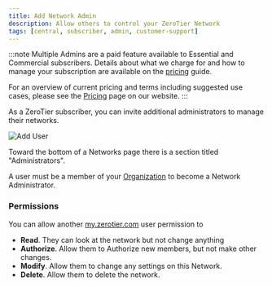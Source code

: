 ```yaml
---
title: Add Network Admin
description: Allow others to control your ZeroTier Network
tags: [central, subscriber, admin, customer-support]
---
```


:::note
Multiple Admins are a paid feature available to Essential and Commercial subscribers. Details about what we charge for and how to manage your subscription are available on the [pricing](/pricing) guide.

For an overview of current pricing and terms including suggested use cases, please see the [Pricing](https://www.zerotier.com/pricing) page on our website.
:::

As a ZeroTier subscriber, you can invite additional administrators to manage their networks.

![Add User](./images/central-admin-01.png)

Toward the bottom of a Networks page there is a section titled "Administrators".

A user must be a member of your [Organization](./organizations.md) to become a Network Administrator.

### Permissions

You can allow another [my.zerotier.com](https://my.zerotier.com) user permission to

- **Read**. They can look at the network but not change anything
- **Authorize**. Allow them to Authorize new members, but not make other changes.
- **Modify**. Allow them to change any settings on this Network.
- **Delete**. Allow them to delete the network.
